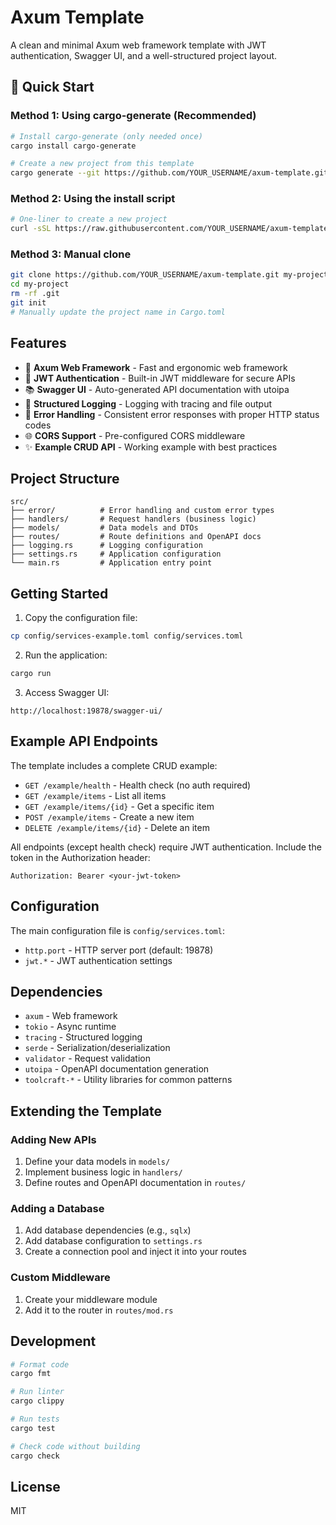 # Axum Template

A clean and minimal Axum web framework template with JWT authentication, Swagger UI, and a well-structured project layout.

## 🚀 Quick Start

### Method 1: Using cargo-generate (Recommended)

```bash
# Install cargo-generate (only needed once)
cargo install cargo-generate

# Create a new project from this template
cargo generate --git https://github.com/YOUR_USERNAME/axum-template.git --name my-project
```

### Method 2: Using the install script

```bash
# One-liner to create a new project
curl -sSL https://raw.githubusercontent.com/YOUR_USERNAME/axum-template/main/install.sh | sh -s -- my-project
```

### Method 3: Manual clone

```bash
git clone https://github.com/YOUR_USERNAME/axum-template.git my-project
cd my-project
rm -rf .git
git init
# Manually update the project name in Cargo.toml
```

## Features

- 🚀 **Axum Web Framework** - Fast and ergonomic web framework
- 🔐 **JWT Authentication** - Built-in JWT middleware for secure APIs
- 📚 **Swagger UI** - Auto-generated API documentation with utoipa
- 📝 **Structured Logging** - Logging with tracing and file output
- 🔧 **Error Handling** - Consistent error responses with proper HTTP status codes
- 🌐 **CORS Support** - Pre-configured CORS middleware
- ✨ **Example CRUD API** - Working example with best practices

## Project Structure

```
src/
├── error/          # Error handling and custom error types
├── handlers/       # Request handlers (business logic)
├── models/         # Data models and DTOs
├── routes/         # Route definitions and OpenAPI docs
├── logging.rs      # Logging configuration
├── settings.rs     # Application configuration
└── main.rs         # Application entry point
```

## Getting Started

1. Copy the configuration file:
```bash
cp config/services-example.toml config/services.toml
```

2. Run the application:
```bash
cargo run
```

3. Access Swagger UI:
```
http://localhost:19878/swagger-ui/
```

## Example API Endpoints

The template includes a complete CRUD example:

- `GET /example/health` - Health check (no auth required)
- `GET /example/items` - List all items
- `GET /example/items/{id}` - Get a specific item
- `POST /example/items` - Create a new item
- `DELETE /example/items/{id}` - Delete an item

All endpoints (except health check) require JWT authentication. Include the token in the Authorization header:
```
Authorization: Bearer <your-jwt-token>
```

## Configuration

The main configuration file is `config/services.toml`:

- `http.port` - HTTP server port (default: 19878)
- `jwt.*` - JWT authentication settings

## Dependencies

- `axum` - Web framework
- `tokio` - Async runtime
- `tracing` - Structured logging
- `serde` - Serialization/deserialization
- `validator` - Request validation
- `utoipa` - OpenAPI documentation generation
- `toolcraft-*` - Utility libraries for common patterns

## Extending the Template

### Adding New APIs

1. Define your data models in `models/`
2. Implement business logic in `handlers/`
3. Define routes and OpenAPI documentation in `routes/`

### Adding a Database

1. Add database dependencies (e.g., `sqlx`)
2. Add database configuration to `settings.rs`
3. Create a connection pool and inject it into your routes

### Custom Middleware

1. Create your middleware module
2. Add it to the router in `routes/mod.rs`

## Development

```bash
# Format code
cargo fmt

# Run linter
cargo clippy

# Run tests
cargo test

# Check code without building
cargo check
```

## License

MIT